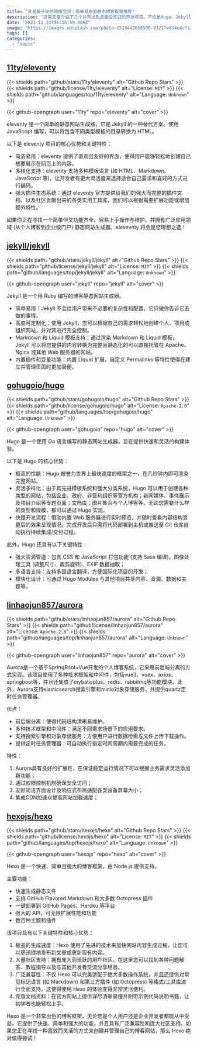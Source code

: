 ```yaml
---
title: "开垦属于你的网络空间：简单易用的静态博客框架推荐"
description: "这篇文章介绍了几个非常出色且备受欢迎的开源项目。不论是Hugo、Jekyll、Hexo还是Eleventy，在各自领域内都表现出色。它们具有高度可定制化、快速生成静态文件以及拥有多种主题和插件等核心优势。此外，这些项目在文档资料方面也做得很好，对于初学者来说上手较为轻松。总之，如果您需要一个简单易用、功能齐全且具备扩展性的强大静态网站生成器或博客框架，请考虑选择其中之一。"
date: "2023-11-23T06:16:59.406Z"
image: "https://images.unsplash.com/photo-1510442650500-93217e634e4c?ixid=M3w0NjYxMjd8MHwxfGFsbHx8fHx8fHx8fDE2ODk2NTcwNDB8&ixlib=rb-4.0.3"
tags: []
categories:
  - "topic"
---
```


## [11ty/eleventy](https://github.com/11ty/eleventy)

{{< shields path="github/stars/11ty/eleventy" alt="Github Repo Stars" >}} {{< shields path="github/license/11ty/eleventy" alt="License: `MIT`" >}} {{< shields path="github/languages/top/11ty/eleventy" alt="Language: `Unknown`" >}}

{{< github-opengraph user="11ty" repo="eleventy" alt="cover" >}}

eleventy 是一个简单的静态网站生成器，它是 Jekyll 的一种替代方案。使用 JavaScript 编写，可以将包含不同类型模板的目录转换为 HTML。

以下是 eleventy 项目的核心优势和关键特性：

- 简洁易用：eleventy 提供了直观且友好的界面，使得用户能够轻松地创建自己想要展示在网页上的内容。
- 多样化支持：eleventy 支持多种模板语言 (如 HTML、Markdown、JavaScript 等)，让开发者有更大灵活度来选择适合自己需求和喜好的方式进行编码。
- 强大插件生态系统：通过 eleventy 官方提供给我们的强大而完整的插件文档、以及社区贡献出来的各类实用工具库，我们可以根据需要扩展功能或增加额外特性。

如果你正在寻找一个简单但又功能齐全、容易上手操作与维护、并拥有广泛应用领域 (从个人博客到企业级门户) 静态网站生成器，elevevnty 将会是您理想之选！
  
## [jekyll/jekyll](https://github.com/jekyll/jekyll)

{{< shields path="github/stars/jekyll/jekyll" alt="Github Repo Stars" >}} {{< shields path="github/license/jekyll/jekyll" alt="License: `MIT`" >}} {{< shields path="github/languages/top/jekyll/jekyll" alt="Language: `Unknown`" >}}

{{< github-opengraph user="jekyll" repo="jekyll" alt="cover" >}}

Jekyll 是一个用 Ruby 编写的博客静态网站生成器。

- 简单易用：Jekyll 不会给用户带来不必要的复杂性和配置，它只做你告诉它去做的事情。
- 高度可定制化：使用 Jekyll，您可以根据自己的需求轻松地创建个人、项目或组织网站，并对其进行完全控制。
- Markdown 和 Liquid 模板支持：通过渲染 Markdown 和 Liquid 模板，Jekyll 可以将您提供的内容转换为完整且静态化的可以直接托管在 Apache、Nginx 或其他 Web 服务器的网站。
- 内置插件和变量功能：内置 Liquid 扩展，自定义 Permalinks 等特性使得在建立并管理页面时更加简便。
  
## [gohugoio/hugo](https://github.com/gohugoio/hugo)

{{< shields path="github/stars/gohugoio/hugo" alt="Github Repo Stars" >}} {{< shields path="github/license/gohugoio/hugo" alt="License: `Apache-2.0`" >}} {{< shields path="github/languages/top/gohugoio/hugo" alt="Language: `Unknown`" >}}

{{< github-opengraph user="gohugoio" repo="hugo" alt="cover" >}}

Hugo 是一个使用 Go 语言编写的静态网站生成器，旨在提供快速和灵活的构建体验。

以下是 Hugo 的核心优势：

- 极高的性能：Hugo 被誉为世界上最快速度的框架之一，在几秒钟内即可渲染完整网站。
- 灵活多样化：由于其先进模板系统和强大分类系统，Hugo 可以用于创建各种类型的网站，包括企业、政府、非营利组织等官方机构；新闻媒体、事件展示及项目介绍等专题页面；文档库；图片集合与个人博客等。无论您需要什么样的类型和规模，都可以通过 Hugo 实现。
- 快捷开发流程：借助内置 Web 服务器进行实时预览，并随时查看内容结构变更后的效果呈现情况。完成开发后只需将代码部署到主机或推送至 Git 仓库自动执行持续集成/交付过程。

此外，Hugo 还具有以下关键特性：

- 强大资源管道：包含 CSS 和 JavaScript 打包功能 (支持 Sass 编译)，图像处理工具 (调整尺寸、裁剪旋转)、EXIF 数据抽取；
- 多语言支持：支持多国语言翻译，方便国际化项目的开发；
- 模块化设计：可通过 Hugo Modules 与其他项目共享内容、资源、数据和主题等。
  
## [linhaojun857/aurora](https://github.com/linhaojun857/aurora)

{{< shields path="github/stars/linhaojun857/aurora" alt="Github Repo Stars" >}} {{< shields path="github/license/linhaojun857/aurora" alt="License: `Apache-2.0`" >}} {{< shields path="github/languages/top/linhaojun857/aurora" alt="Language: `Unknown`" >}}

{{< github-opengraph user="linhaojun857" repo="aurora" alt="cover" >}}

Aurora是一个基于SpringBoot+Vue开发的个人博客系统，它采用前后端分离的方式实现。该项目使用了多种技术框架和中间件，包括vue3、vuex、axios、springboot等，并且还集成了mybatisplus、redis、rabbitmq等功能模块。此外，Aurora支持elasticsearch搜索引擎和minio对象存储服务，并提供quartz定时任务管理器。

优点：

- 前后端分离：使得代码结构清晰易维护。
- 多种技术框架和中间件：满足不同需求场景下的应用要求。
- 支持搜索引擎和对象存储服务：方便用户进行数据检索与文件上传下载操作。
- 提供定时任务管理器：可自动执行指定时间周期内需要完成的任务。

特性：

1. Aurora具有良好的扩展性，在保证稳定运行情况下可以根据业务需求灵活添加新功能；
2. 通过权限控制机制确保安全访问；
3. 友好简洁界面设计及响应式布局适配各类设备屏幕大小；
4. 集成CDN加速以提高网站加载速度；
  
## [hexojs/hexo](https://github.com/hexojs/hexo)

{{< shields path="github/stars/hexojs/hexo" alt="Github Repo Stars" >}} {{< shields path="github/license/hexojs/hexo" alt="License: `MIT`" >}} {{< shields path="github/languages/top/hexojs/hexo" alt="Language: `Unknown`" >}}

{{< github-opengraph user="hexojs" repo="hexo" alt="cover" >}}

Hexo 是一个快速、简单且强大的博客框架，由 Node.js 提供支持。

主要功能：

- 快速生成静态文件
- 支持 GitHub Flavored Markdown 和大多数 Octopress 插件
- 一键部署到 GitHub Pages、Heroku 等平台
- 强大的 API，可无限扩展性能和功能
- 数百种主题和插件

该项目具有以下关键特性和核心优势：

1. 极高的生成速度：Hexo 使用了先进的技术来加快网站内容生成过程，让您可以更迅捷地发布新文章或更新现有内容。
2. 大量社区支持：拥有庞大而活跃的用户社区，在这里您可以找到各种问题解答、教程指导以及与其他开发者交流分享经验。
3. 广泛兼容性：不仅 Hexo 可以完美适配于绝大多数操作系统，并且还提供对常见标记语言 (如 Markdown) 和第三方插件 (如 Octopress) 等格式/工具库进行全面支持。这使得使用 Hexo 的体验变得非常灵活便利。
4. 完善文档资料：在官方网站上提供详尽清晰易懂并附带示例代码说明书籍，让初学者也能轻松上手。

Hexo 是一个非常出色的博客框架，无论您是个人用户还是企业开发者都能从中受益。它提供了快速、简单和强大的功能，并且具有广泛兼容性和庞大社区支持。如果您正在寻找一种高效而灵活的方式来创建并管理自己的博客网站，那么 Hexo 绝对值得尝试！
  